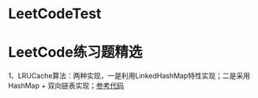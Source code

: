 # LeetCodeTest
# LeetCode练习题精选

1、LRUCache算法：两种实现，一是利用LinkedHashMap特性实现；二是采用HashMap + 双向链表实现；[参考代码](https://github.com/Angelswen/LeetCodeTest/blob/master/src/com/vechace/leetcode/LRUCache.java)
